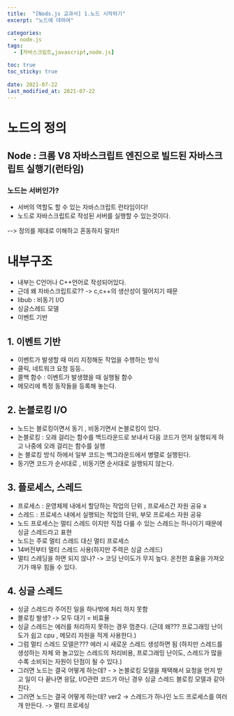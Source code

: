 ```yaml
---
title:  "[Nods.js 교과서] 1.노드 시작하기"
excerpt: "노드에 대하여"

categories:
  - node.js
tags:
  - [자바스크립트,javascript,node.js]

toc: true
toc_sticky: true
 
date: 2021-07-22
last_modified_at: 2021-07-22
---
```


# 노드의 정의
## Node : 크롬 V8 자바스크립트 엔진으로 빌드된 자바스크립트 실행기(런타임)

### 노드는 서버인가?
- 서버의 역할도 할 수 있는 자바스크립트 런타임이다!
- 노드로 자바스크립트로 작성된 서버를 실행할 수 있는것이다. 

--> 정의를 제대로 이해하고 혼동하지 말자!!

# 내부구조
- 내부는 C언어나 C++언어로 작성되어있다.
- 근데 왜 자바스크립트로?? -> c,c++의 생산성이 떨어지기 때문
- libub : 비동기 I/O 
- 싱글스레드 모델 
- 이벤트 기반

## 1. 이벤트 기반 
- 이벤트가 발생할 때 미리 지정해둔 작업을 수행하는 방식 
- 클릭, 네트워크 요청 등등..
- 콜백 함수 : 이벤트가 발생했을 때 실행될 함수 
- 메모리에 특정 동작들을 등록해 놓는다. 
## 2. 논블로킹 I/O
- 노드는 블로킹이면서 동기 , 비동기면서 논블로킹이 있다. 
- 논블로킹 : 오래 걸리는 함수를 백드라운드로 보내서 다음 코드가 먼저 실행되게 하고 나중에 오래 걸리는 함수를 실행 
- 논 블로킹 방식 하에서 일부 코드는 백그라운드에서 병렬로 실행된다. 
- 동기면 코드가 순서대로 , 비동기면 순서대로 실행되지 않는다. 
## 3. 플로세스, 스레드
- 프로세스 : 운영체제 내에서 할당하는 작업의 단위 , 프로세스간 자원 공유 x
- 스레드 : 프로세스 내에서 실행되는 작업의 단위, 부모 프로세스 자원 공유
- 노드 프로세스는 멀티 스레드 이지만 직접 다룰 수 있는 스레드는 하나이기 때문에 싱글 스레드라고 표현
- 노드는 주로 멀티 스레드 대신 멀티 프로세스 
- 14버전부터 멀티 스레드 사용(하지만 주력은 싱글 스레드)
- 멀티 스레딩을 하면 되지 않나? -> 코딩 난이도가 무지 높다. 온전한 효율을 가져오기가 매우 힘들 수 있다. 
## 4. 싱글 스레드 
- 싱글 스레드라 주어진 일을 하나밖에 처리 하지 못함
- 블로킹 발생? -> 모두 대기 = 비효율
- 싱글 스레드는 에러를 처리하지 못하는 경우 멈춘다. (근데 왜??? 프로그래밍 난이도가 쉽고 cpu , 메모리 자원을 적게 사용한다.)
- 그럼 멀티 스레드 모델은??? 에러 시 새로운 스레드 생성하면 됨 (하지만 스레드를 생성하는 자체 와 놀고있는 스레드의 처리비용, 프로그래밍 난이도, 스레드가 많을 수록 소비되는 자원이 단점이 될 수 있다.)
- 그러면 노드는 결국 어떻게 하는데? - > 논블로킹 모델을 채택해서 요청을 먼저 받고 일이 다 끝나면 응답, I/O관련 코드가 아닌 경우 싱글 스레드 블로킹 모델과 같아진다. 
- 그러면 노드는 결국 어떻게 하는데? ver2 -> 스레드가 하나인 노드 프로세스를 여러개 만든다. -> 멀티 프로세싱

